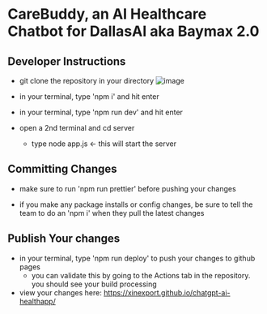 # CareBuddy, an AI Healthcare Chatbot for DallasAI aka Baymax 2.0

## Developer Instructions

- git clone the repository in your directory
  ![image](https://github.com/user-attachments/assets/4d805a50-a9f6-449b-be61-77ed2b5179ce)

- in your terminal, type 'npm i' and hit enter

- in your terminal, type 'npm run dev' and hit enter

- open a 2nd terminal and cd server
  - type node app.js <- this will start the server

## Committing Changes
- make sure to run 'npm run prettier' before pushing your changes

- if you make any package installs or config changes, be sure to tell the team to do an 'npm i' when they pull the latest changes


## Publish Your changes

- in your terminal, type 'npm run deploy' to push your changes to github pages
  - you can validate this by going to the Actions tab in the repository. you should see your build processing
- view your changes here: https://xinexport.github.io/chatgpt-ai-healthapp/

